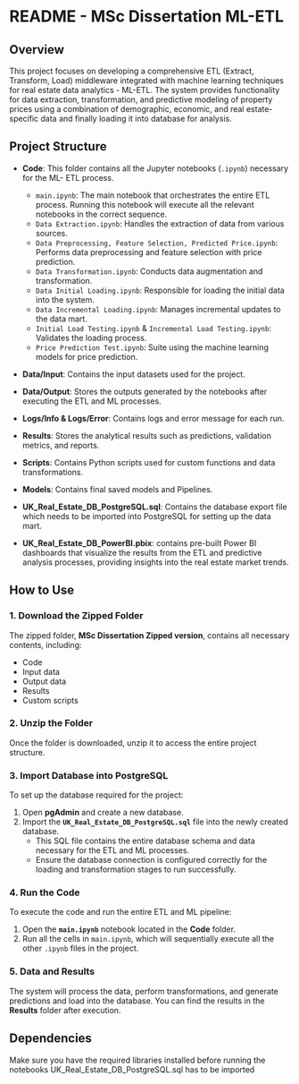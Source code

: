 # README - MSc Dissertation ML-ETL

## Overview
This project focuses on developing a comprehensive ETL (Extract, Transform, Load) middleware integrated with machine learning techniques for real estate data analytics - ML-ETL. The system provides functionality for data extraction, transformation, and predictive modeling of property prices using a combination of demographic, economic, and real estate-specific data and finally loading it into database for analysis.

## Project Structure

- **Code**: This folder contains all the Jupyter notebooks (`.ipynb`) necessary for the ML- ETL process.
  - `main.ipynb`: The main notebook that orchestrates the entire ETL process. Running this notebook will execute all the relevant notebooks in the correct sequence.
  - `Data Extraction.ipynb`: Handles the extraction of data from various sources.
  - `Data Preprocessing, Feature Selection, Predicted Price.ipynb`: Performs data preprocessing and feature selection with price prediction.
  - `Data Transformation.ipynb`: Conducts data augmentation and transformation.
  - `Data Initial Loading.ipynb`: Responsible for loading the initial data into the system.
  - `Data Incremental Loading.ipynb`: Manages incremental updates to the data mart.
  - `Initial Load Testing.ipynb` & `Incremental Load Testing.ipynb`: Validates the loading process.
  - `Price Prediction Test.ipynb`: Suite using the machine learning models for price prediction.

- **Data/Input**: Contains the input datasets used for the project.
- **Data/Output**: Stores the outputs generated by the notebooks after executing the ETL and ML processes.
- **Logs/Info & Logs/Error**: Contains logs and error message for each run.
- **Results**: Stores the analytical results such as predictions, validation metrics, and reports.
- **Scripts**: Contains Python scripts used for custom functions and data transformations.
- **Models**: Contains final saved models and Pipelines.
- **UK_Real_Estate_DB_PostgreSQL.sql**: Contains the database export file which needs to be imported into PostgreSQL for setting up the data mart.
- **UK_Real_Estate_DB_PowerBI.pbix**: contains pre-built Power BI dashboards that visualize the results from the ETL and predictive analysis processes, providing insights into the real estate market trends.

## How to Use

### 1. Download the Zipped Folder
The zipped folder, **MSc Dissertation Zipped version**, contains all necessary contents, including:
- Code
- Input data
- Output data
- Results
- Custom scripts

### 2. Unzip the Folder
Once the folder is downloaded, unzip it to access the entire project structure.

### 3. Import Database into PostgreSQL
To set up the database required for the project:
1. Open **pgAdmin** and create a new database.
2. Import the **`UK_Real_Estate_DB_PostgreSQL.sql`** file into the newly created database.
   - This SQL file contains the entire database schema and data necessary for the ETL and ML processes.
   - Ensure the database connection is configured correctly for the loading and transformation stages to run successfully.

### 4. Run the Code
To execute the code and run the entire ETL and ML pipeline:
1. Open the **`main.ipynb`** notebook located in the **Code** folder.
2. Run all the cells in `main.ipynb`, which will sequentially execute all the other `.ipynb` files in the project.

### 5. Data and Results
The system will process the data, perform transformations, and generate predictions and load into the database. You can find the results in the **Results** folder after execution.

## Dependencies
Make sure you have the required libraries installed before running the notebooks
UK_Real_Estate_DB_PostgreSQL.sql has to be imported 
